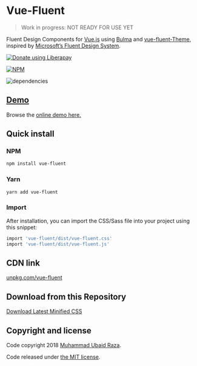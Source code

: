 # Vue-Fluent

> Work in progress: NOT READY FOR USE YET

Fluent Design Components for [Vue.js](https://vuejs.org) using [Bulma](http://bulma.io) and [vue-fluent-Theme](https://mubaidr.github.io/vue-fluent/), inspired by [Microsoft’s Fluent Design System](https://fluent.microsoft.com).

<a href="https://liberapay.com/mubaidr/donate" target="_blank"><img alt="Donate using Liberapay" src="https://liberapay.com/assets/widgets/donate.svg"></a>

[![NPM](https://nodei.co/npm/vue-fluent.png?compact=true)](https://nodei.co/npm/vue-fluent/)

![dependencies](https://david-dm.org/mubaidr/vue-fluent.svg)

## [Demo](https://mubaidr.github.io/vue-fluent/)

Browse the [online demo here.](https://mubaidr.github.io/vue-fluent/)

## Quick install

### NPM

```sh
npm install vue-fluent
```

### Yarn

```sh
yarn add vue-fluent
```

### Import

After installation, you can import the CSS/Sass file into your project using this snippet:

```sh
import 'vue-fluent/dist/vue-fluent.css'
import 'vue-fluent/dist/vue-fluent.js'
```

## CDN link

[unpkg.com/vue-fluent](https://unpkg.com/vue-fluent/dist/)

## Download from this Repository

[Download Latest Minified CSS](https://raw.githubusercontent.com/mubaidr/vue-fluent/master/dist/)

## Copyright and license

Code copyright 2018 [Muhammad Ubaid Raza](https://mubaidr.github.io).

Code released under [the MIT license](https://github.com/jgthms/bulma/blob/master/LICENSE).
